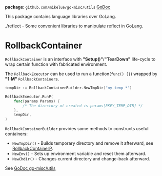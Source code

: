 **package**: `github.com/mikelue/go-misc/utils` [GoDoc](https://pkg.go.dev/github.com/mikelue/go-misc/utils)

This package contains language libraries over GoLang.

[./reflect](./reflect) - Some convenient libraries to manipulate [reflect](https://pkg.go.dev/reflect?tab=doc) in GoLang.

# RollbackContainer

`RollbackContainer` is an interface with **"Setup()"**/**"TearDown"** life-cycle to wrap certain
function with fabricated environment.

The `RollbackExecutor` can be used to run a function(`func() {}`) wrapped by **"1:M"** `RollbackContainer`s.

```go
tempDir := RollbackContainerBuilder.NewTmpDir("my-temp-*")

RollbackExecutor.RunP(
    func(params Params) {
        /* The directory of created is params[PKEY_TEMP_DIR] */
    },
    tempDir,
)
```

`RollbackContainerBuilder` provides some methods to constructs useful containers:
* `NewTmpDir()` - Builds temporary directory and remove it afterward, see [RollbackContainerP](https://pkg.go.dev/github.com/mikelue/go-misc/utils?tab=doc#RollbackContainerP).
* `NewEnv()` - Sets up environment variable and reset them afterward.
* `NewChdir()` - Changes current directory and change-back afterward.

See [GoDoc go-misc/utils](https://pkg.go.dev/github.com/mikelue/go-misc/utils)

<!-- vim: expandtab tabstop=4 shiftwidth=4
-->
